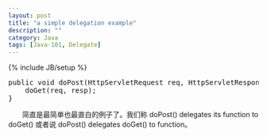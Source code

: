 ```yaml
---
layout: post
title: "a simple delegation example"
description: ""
category: Java
tags: [Java-101, Delegate]
---
```

{% include JB/setup %}

<pre class="prettyprint linenums">
public void doPost(HttpServletRequest req, HttpServletResponse resp) throws IOException, ServletException {  
    doGet(req, resp);  
}  
</pre>

　　简直是最简单也最直白的例子了。我们称 doPost() delegates its function to doGet() 或者说 doPost() delegates doGet() to function。
